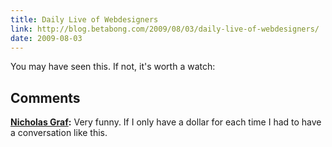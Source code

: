 ```yaml
---
title: Daily Live of Webdesigners
link: http://blog.betabong.com/2009/08/03/daily-live-of-webdesigners/
date: 2009-08-03
---
```



You may have seen this. If not, it's worth a watch:

## Comments

**[Nicholas Graf](#541 "2011-12-15 16:57:40"):** Very funny. If I only have a dollar for each time I had to have a conversation like this.


